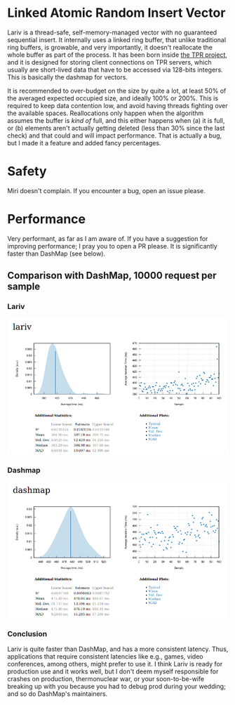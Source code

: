 # Linked Atomic Random Insert Vector

Lariv is a thread-safe, self-memory-managed vector with no guaranteed sequential insert. It internally uses a linked ring buffer, that unlike traditional ring buffers, is growable, and very importantly, it doesn't reallocate the whole buffer as part of the process. It has been born inside [the TPR project](https://github.com/Alonely0/tpr), and it is designed for storing client connections on TPR servers, which usually are short-lived data that have to be accessed via 128-bits integers. This is basically the dashmap for vectors.

It is recommended to over-budget on the size by quite a lot, at least 50% of the averaged expected occupied size, and ideally 100% or 200%. This is required to keep data contention low, and avoid having threads fighting over the available spaces. Reallocations only happen when the algorithm assumes the buffer is *kind of* full, and this either happens when (a) it is full, or (b) elements aren't actually getting deleted (less than 30% since the last check) and that could and will impact performance. That is actually a bug, but I made it a feature and added fancy percentages.


# Safety

Miri doesn't complain. If you encounter a bug, open an issue please.


# Performance

Very performant, as far as I am aware of. If you have a suggestion for improving performance; I pray you to open a PR please. It is significantly faster than DashMap (see below).

## Comparison with DashMap, 10000 request per sample

### Lariv

![Lariv](https://github.com/Alonely0/Lariv/blob/main/.github/lariv_bench_delta.png?raw=true)


### Dashmap

![Lariv](https://github.com/Alonely0/Lariv/blob/main/.github/dashmap_bench_delta.png?raw=true)


### Conclusion

Lariv is quite faster than DashMap, and has a more consistent latency. Thus, applications that require consistent latencies like e.g., games, video conferences, among others, might prefer to use it. I think Lariv is ready for production use and it works well, but I don't deem myself responsible for crashes on production, thermonuclear war, or your soon-to-be-wife breaking up with you because you had to debug prod during your wedding; and so do DashMap's maintainers.

